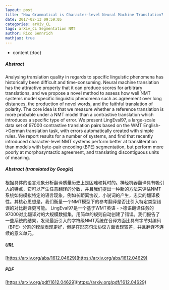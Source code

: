 ```yaml
---
layout: post
title: "How Grammatical is Character-level Neural Machine Translation? Assessing MT Quality with Contrastive Translation Pairs"
date: 2017-02-13 09:59:05
categories: arXiv_CL
tags: arXiv_CL Segmentation NMT
author: Rico Sennrich
mathjax: true
---
```


* content
{:toc}

##### Abstract
Analysing translation quality in regards to specific linguistic phenomena has historically been difficult and time-consuming. Neural machine translation has the attractive property that it can produce scores for arbitrary translations, and we propose a novel method to assess how well NMT systems model specific linguistic phenomena such as agreement over long distances, the production of novel words, and the faithful translation of polarity. The core idea is that we measure whether a reference translation is more probable under a NMT model than a contrastive translation which introduces a specific type of error. We present LingEval97, a large-scale data set of 97000 contrastive translation pairs based on the WMT English->German translation task, with errors automatically created with simple rules. We report results for a number of systems, and find that recently introduced character-level NMT systems perform better at transliteration than models with byte-pair encoding (BPE) segmentation, but perform more poorly at morphosyntactic agreement, and translating discontiguous units of meaning.

##### Abstract (translated by Google)
根据具体的语言现象分析翻译质量历史上是困难和耗时的。神经机器翻译具有吸引人的特点，它可以产生任意翻译的分数，并且我们提出一种新的方法来评估NMT系统如何模拟特定的语言现象，例如长距离协议，小说词的产生，忠实的翻译极性。其核心思想是，我们衡量一个NMT模型下的参考翻译是否比引入特定类型错误的对比翻译更可能。 LingEval97是一个基于WMT英语 - >德语翻译任务的97000对比翻译对的大规模数据集，用简单的规则自动创建了错误。我们报告了一些系统的结果，发现最近引入的字符级NMT系统在音译方面比具有字节对编码（BPE）分割的模型表现更好，但是在形态句法协议方面表现较差，并且翻译不连续的意义单元。

##### URL
[https://arxiv.org/abs/1612.04629](https://arxiv.org/abs/1612.04629)

##### PDF
[https://arxiv.org/pdf/1612.04629](https://arxiv.org/pdf/1612.04629)

